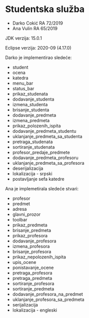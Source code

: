# Studentska služba


- Darko Cokić RA 72/2019
- Ana Vulin RA 65/2019

JDK  verzija: 15.0.1

Eclipse verzija: 2020-09 (4.17.0)

Darko je implementirao sledeće:
- student
- ocena
- katedra
- menu_bar
- status_bar
- prikaz_studenata
- dodavanje_studenta
- izmena_studenta
- brisanje_studenta
- dodavanje_predmeta
- izmena_predmeta
- prikaz_polozenih_ispita
- dodavanje_predmeta_studentu
- uklanjanje_predmeta_sa_studenta
- pretraga_studenata
- sortiranje_studenata
- profesor_predaje_predmete
- dodavanje_predmeta_profesoru
- uklanjanje_predmeta_sa_profesora
- deserijalizacija
- lokalizacija - srpski
- postavljanje sefa katedre


Ana je implemetirala sledeće stvari:

- profesor
- predmet
- adresa
- glavni_prozor
- toolbar
- prikaz_predmeta
- brisanje_predmeta
- prikaz_profesora
- dodavanje_profesora
- izmena_profesora
- brisanje_profesora
- prikaz_nepolozenih_ispita
- upis_ocene
- ponistavanje_ocene
- pretraga_profesora
- pretraga_predmeta
- sortiranje_profesora
- sortiranje_predmeta
- dodavanje_profesora_na_predmet
- uklanjanje_profesora_sa_predmeta
- serijalizacija
- lokalizacija - engleski


